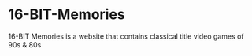 # 16-BIT-Memories
16-BIT Memories is a website that contains classical title video games of 90s &amp; 80s
